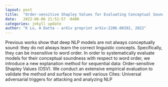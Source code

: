 ```yaml
---
layout: post
title:  "Order-sensitive Shapley Values for Evaluating Conceptual Soundness of NLP Models"
date:   2022-06-06 21:51:57 -0400
categories: jekyll update
author: "K Lu, A Datta - arXiv preprint arXiv:2206.00192, 2022"
---
```

Previous works show that deep NLP models are not always conceptually sound: they do not always learn the correct linguistic concepts. Specifically, they can be insensitive to word order. In order to systematically evaluate models for their conceptual soundness with respect to word order, we introduce a new explanation method for sequential data: Order-sensitive Shapley Values (OSV). We conduct an extensive empirical evaluation to validate the method and surface how well various  Cites: Universal adversarial triggers for attacking and analyzing NLP